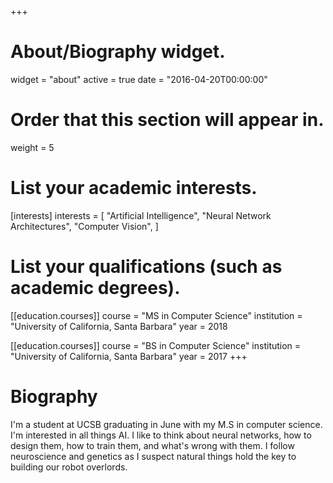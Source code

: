 +++
# About/Biography widget.
widget = "about"
active = true
date = "2016-04-20T00:00:00"

# Order that this section will appear in.
weight = 5

# List your academic interests.
[interests]
  interests = [
    "Artificial Intelligence",
    "Neural Network Architectures",
    "Computer Vision",
  ]

# List your qualifications (such as academic degrees).
[[education.courses]]
  course = "MS in Computer Science"
  institution = "University of California, Santa Barbara"
  year = 2018

[[education.courses]]
  course = "BS in Computer Science"
  institution = "University of California, Santa Barbara"
  year = 2017
+++

# Biography

I'm a student at UCSB graduating in June with my M.S in computer science. I'm interested in all things AI. I like to think about neural networks, how to design them, how to train them, and what's wrong with them. I follow neuroscience and genetics as I suspect natural things hold the key to building our robot overlords.